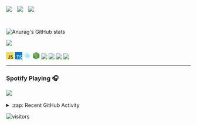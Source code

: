 <a href="#">
  <img align="left" src="https://emojis.slackmojis.com/emojis/images/1531849430/4246/blob-sunglasses.gif?1531849430" width="30"/>
</a>
<a href="https://www.facebook.com/huutoan02/">
  <img align="left" width="30px" src="https://img.icons8.com/doodle/48/000000/facebook-new.png"/>
</a>
<a href="https://www.instagram.com/htoan.js/">
  <img align="left" width="30px" src="https://upload.wikimedia.org/wikipedia/commons/thumb/9/96/Instagram.svg/1200px-Instagram.svg.png"/>
</a>
<!-- <a href="https://twitter.com/MeizuToan">
  <img align="left" width="30px" src="https://raw.githubusercontent.com/anuraghazra/anuraghazra/master/assets/twitter.svg" />
</a> -->

<br><br>

![Anurag's GitHub stats](https://github-readme-stats.vercel.app/api?username=huutoan02&show_icons=true&theme=radical&include_all_commits=true&count_private=true)

<!-- <img align="right" alt="GIF" src="https://github.com/Gapur/Gapur/blob/master/coding.gif?raw=true" width="408" height="318" /> -->


<img src="https://github-readme-stats-anuraghazra1.vercel.app/api/top-langs/?username=huutoan02&layout=compact&theme=material-palenight&langs_count=10" />

<!-- <a href="https://github.com/huutoan02/NodeJS-Blog">
  <img align="center" src="https://github-readme-stats.anuraghazra1.vercel.app/api/pin/?username=huutoan02&repo=nodejs-blog&theme=cobalt" />
</a> -->

<!-- **Languages and Tools:** -->

<code><img height="20" src="https://raw.githubusercontent.com/github/explore/80688e429a7d4ef2fca1e82350fe8e3517d3494d/topics/javascript/javascript.png"></code>
<code><img height="20" src="https://raw.githubusercontent.com/github/explore/80688e429a7d4ef2fca1e82350fe8e3517d3494d/topics/typescript/typescript.png"></code>
<code><img height="20" src="https://raw.githubusercontent.com/github/explore/80688e429a7d4ef2fca1e82350fe8e3517d3494d/topics/react/react.png"></code>
<code><img height="20" src="https://raw.githubusercontent.com/github/explore/80688e429a7d4ef2fca1e82350fe8e3517d3494d/topics/nodejs/nodejs.png"></code> 
<code><img height="20" src="https://cdn.iconscout.com/icon/free/png-512/java-43-569305.png"></code>
<code><img height="20" src="https://upload.wikimedia.org/wikipedia/commons/thumb/9/9a/Visual_Studio_Code_1.35_icon.svg/2048px-Visual_Studio_Code_1.35_icon.svg.png"></code>
<code><img height="20" src="https://upload.wikimedia.org/wikipedia/commons/thumb/b/b2/Bootstrap_logo.svg/2560px-Bootstrap_logo.svg.png"></code>
<code><img height="20" src="https://www.graphicdesignforum.com/uploads/default/original/2X/0/0e58f26a6dd982e7f04d1286defd4320e6d6153b.jpeg"></code>

---

### Spotify Playing 🎧

[<img src="https://now-playing-codestackr.vercel.app/api/spotify-playing" />](https://open.spotify.com/user/ka299q14mdjilnbeepo3x58um)

<details>
  <summary>:zap: Recent GitHub Activity</summary> <br/>

<!--START_SECTION:activity-->
1. ❗️ Closed issue [#3](https://github.com/letronghoangminh/Sgroup-BE/issues/3) in [letronghoangminh/Sgroup-BE](https://github.com/letronghoangminh/Sgroup-BE)
2. ❗️ Opened issue [#3](https://github.com/letronghoangminh/Sgroup-BE/issues/3) in [letronghoangminh/Sgroup-BE](https://github.com/letronghoangminh/Sgroup-BE)
3. ❗️ Closed issue [#486](https://github.com/benjaminsampica/benjaminsampica/issues/486) in [benjaminsampica/benjaminsampica](https://github.com/benjaminsampica/benjaminsampica)
4. ❗️ Opened issue [#486](https://github.com/benjaminsampica/benjaminsampica/issues/486) in [benjaminsampica/benjaminsampica](https://github.com/benjaminsampica/benjaminsampica)
5. ❗️ Opened issue [#14398](https://github.com/timburgan/timburgan/issues/14398) in [timburgan/timburgan](https://github.com/timburgan/timburgan)
<!--END_SECTION:activity-->

</details>

![visitors](https://visitor-badge.glitch.me/badge?page_id=page.id)

<!-- Example show blog list from medium -->

<!-- ## Blog posts -->
<!-- BLOG-POST-LIST:START -->
<!-- BLOG-POST-LIST:END -->
